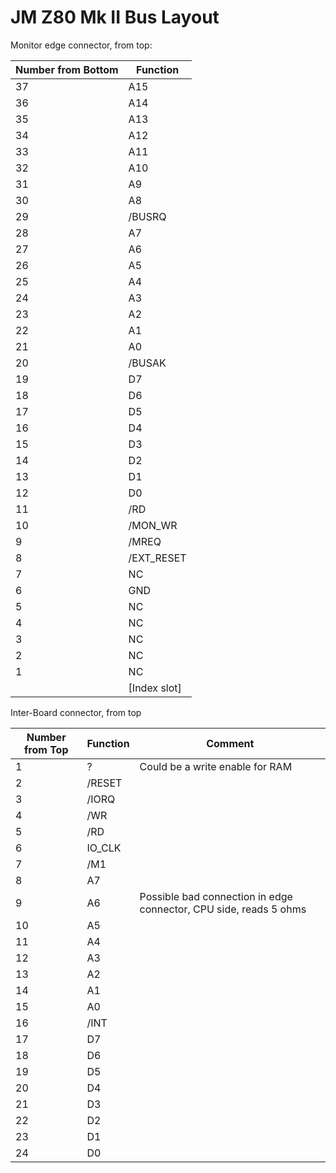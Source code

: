 # JM Z80 Mk II Bus Layout


Monitor edge connector, from top:

| Number from Bottom | Function |
| ------------------ | -------- |
|  37 | A15 |
|  36 | A14 |
|  35 | A13 |
|  34 | A12 |
|  33 | A11 |
|  32 | A10 |
|  31 | A9 |
|  30 | A8 |
|  29 | /BUSRQ |
|  28 | A7 |
|  27 | A6 |
|  26 | A5 |
|  25 | A4 |
|  24 | A3 |
|  23 | A2 |
|  22 | A1 |
|  21 | A0 |
|  20 | /BUSAK |
|  19 | D7 |
|  18 | D6 |
|  17 | D5 |
|  16 | D4 |
|  15 | D3 |
|  14 | D2 |
|  13 | D1 |
|  12 | D0 |
|  11 | /RD |
|  10 | /MON_WR |
|  9 | /MREQ |
|  8 | /EXT_RESET |
|  7 | NC |
|  6 | GND |
|  5 | NC |
|  4 | NC |
|  3 | NC |
|  2 | NC |
|  1 | NC |
|    | [Index slot] |

Inter-Board connector, from top

| Number from Top | Function | Comment |
| --------------- | -------- | ------- |
|  1 | ?       | Could be a write enable for RAM |
|  2 | /RESET  |
|  3 | /IORQ   |
|  4 | /WR     |
|  5 | /RD     |
|  6 | IO_CLK  |
|  7 | /M1     |
|  8 | A7 |
|  9 | A6  | Possible bad connection in edge connector, CPU side, reads 5 ohms |
| 10 | A5 |
| 11 | A4 |
| 12 | A3 |
| 13 | A2 |
| 14 | A1 |
| 15 | A0 |
| 16 | /INT |
| 17 | D7 |
| 18 | D6 |
| 19 | D5 |
| 20 | D4 |
| 21 | D3 |
| 22 | D2 |
| 23 | D1 |
| 24 | D0 |

